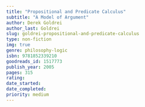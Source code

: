 ```yaml
---
title: "Propositional and Predicate Calculus"
subtitle: "A Model of Argument"
author: Derek Goldrei
author_last: Goldrei
slug: goldrei-propositional-and-predicate-calculus
type: non-fiction
img: true
genre: philosophy-logic
isbn: 9781852339210
goodreads_id: 1517773
publish_year: 2005
pages: 315
rating: 
date_started:
date_completed:
priority: medium
---
```

